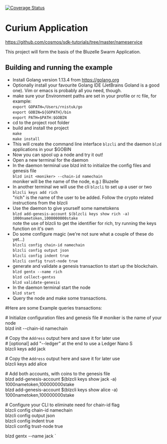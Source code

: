 [![Coverage Status](https://coveralls.io/repos/github/bluzelle/curium/badge.svg?branch=devel)](https://coveralls.io/github/bluzelle/curium?branch=devel)
# Curium Application

https://github.com/cosmos/sdk-tutorials/tree/master/nameservice


This project will form the basis of the Bluzelle <????> Swarm Application.


## Building and running the example

* Install Golang version 1.13.4 from https://golang.org
* Optionally install your favourite Golang IDE (JetBrains Goland is a good one). Vim or emacs is probably all you need, though.
* make sure your Environment paths are set in your profile or rc file, for example:  
`export GOPATH=/Users/rnistuk/go`  
`export GOBIN=${GOPATH}/bin`  
`export PATH=$PATH:$GOBIN`
* cd to the project root folder  
* build and install the project  
`make`  
`make install`  
* This will create the command line interface `blzcli` and the daemon `blzd` applications in your $GOBIN
* Now you can spool up a node and try it out!
* Open a new terminal for the daemon 
* In the daemon terminal use blzd init to initialize the config files and genesis file  
`blzd init <moniker> --chain-id namechain`  
moniker will be the name of the node, e.g.) Bluzelle
* In another terminal we will use the cli `blzcli` to set up a user or two  
`blzcli keys add rich`  
"rich" is the name of the user to be added. Follow the crypto related instructions from the blzcli
* Use the daemon to give yourself some nametokens  
`blzd add-genesis-account $(blzcli keys show rich -a) 1000nametoken,1000000000stake`  
note the use of blzcli to get the identifier for rich, try running the keys function on it's own
* Do some configure magic (we're not sure what a couple of these do yet...)  
`blzcli config chain-id namechain`  
`blzcli config output json`  
`blzcli config indent true`  
`blzcli config trust-node true`  
* generate and validate a genesis transaction to start up the blockchain.  
`blzd gentx --name rich`  
`blzd collect-gentxs`  
`blzd validate-genesis`
* In the daemon terminal start the node  
`blzd start`
* Query the node and make some transactions.

#Here are some Example queries transactions:  

\# Initialize configuration files and genesis file
\# moniker is the name of your node  
 blzd init <moniker> --chain-id namechain  
   
   
 \# Copy the `Address` output here and save it for later use    
 \# [optional] add "--ledger" at the end to use a Ledger Nano S  
 blzcli keys add jack  
 
 \# Copy the `Address` output here and save it for later use  
 blzcli keys add alice  
   
 \# Add both accounts, with coins to the genesis file  
 blzd add-genesis-account $(blzcli keys show jack -a) 1000nametoken,100000000stake  
 blzd add-genesis-account $(blzcli keys show alice -a) 1000nametoken,100000000stake  
   
 \# Configure your CLI to eliminate need for chain-id flag  
 blzcli config chain-id namechain  
 blzcli config output json  
 blzcli config indent true  
 blzcli config trust-node true  
   
 blzd gentx --name jack <or your key_name>`  
 